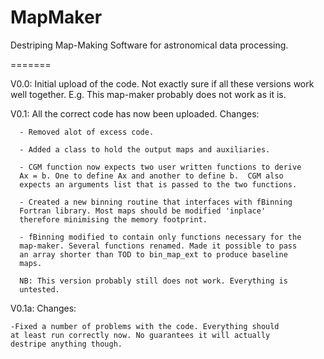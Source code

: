 MapMaker
========

Destriping Map-Making Software for astronomical data processing.

=======

V0.0: Initial upload of the code. Not exactly sure if all these
versions work well together. E.g. This map-maker probably does not
work as it is.

V0.1: All the correct code has now been uploaded. Changes:
 
      - Removed alot of excess code.
 
      - Added a class to hold the output maps and auxiliaries.

      - CGM function now expects two user written functions to derive
      Ax = b. One to define Ax and another to define b.  CGM also
      expects an arguments list that is passed to the two functions.

      - Created a new binning routine that interfaces with fBinning
      Fortran library. Most maps should be modified 'inplace'
      therefore minimising the memory footprint.

      - fBinning modified to contain only functions necessary for the
      map-maker. Several functions renamed. Made it possible to pass
      an array shorter than TOD to bin_map_ext to produce baseline
      maps.

      NB: This version probably still does not work. Everything is
      untested.

V0.1a: Changes:
	
	-Fixed a number of problems with the code. Everything should
	at least run correctly now. No guarantees it will actually
	destripe anything though.

